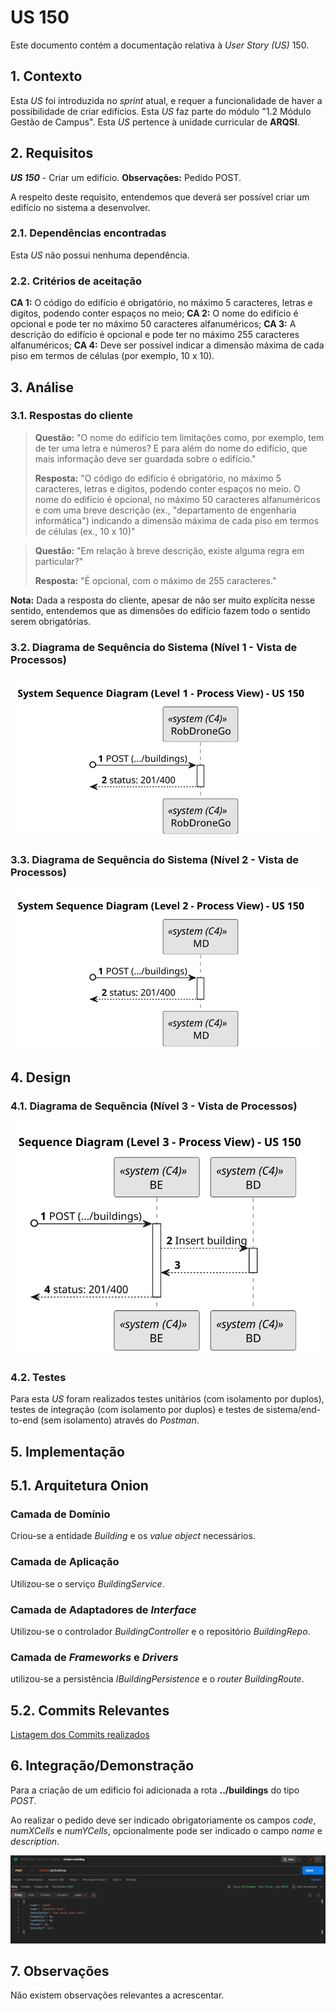 # US 150

Este documento contém a documentação relativa à *User Story (US)* 150.

## 1. Contexto

Esta *US* foi introduzida no *sprint* atual, e requer a funcionalidade de haver a possibilidade de criar edifícios. Esta *US* faz parte do módulo "1.2 Módulo Gestão de Campus".
Esta *US* pertence à unidade curricular de **ARQSI**.

## 2. Requisitos

***US 150*** - Criar um edifício.
__Observações:__ Pedido POST.

A respeito deste requisito, entendemos que deverá ser possível criar um edifício no sistema a desenvolver.

### 2.1. Dependências encontradas

Esta *US* não possui nenhuma dependência.

### 2.2. Critérios de aceitação

**CA 1:** O código do edifício é obrigatório, no máximo 5 caracteres, letras e digitos, podendo conter espaços no meio;
**CA 2:** O nome do edifício é opcional e pode ter no máximo 50 caracteres alfanuméricos;
**CA 3:** A descrição do edifício é opcional e pode ter no máximo 255 caracteres alfanuméricos;
**CA 4:** Deve ser possível indicar a dimensão máxima de cada piso em termos de células (por exemplo, 10 x 10).

## 3. Análise

### 3.1. Respostas do cliente

>**Questão:** "O nome do edifício tem limitações como, por exemplo, tem de ter uma letra e números? E para além do nome do edifício, que mais informação deve ser guardada sobre o edifício."
> 
>**Resposta:** "O código do edifício é obrigatório, no máximo 5 caracteres, letras e digitos, podendo conter espaços no meio. O nome do edifício é opcional, no máximo 50 caracteres alfanuméricos e com uma breve descrição (ex., "departamento de engenharia informática") indicando a dimensão máxima de cada piso em termos de células (ex., 10 x 10)"

>**Questão:** "Em relação à breve descrição, existe alguma regra em particular?"
> 
>**Resposta:** "É opcional, com o máximo de 255 caracteres."

**Nota:** Dada a resposta do cliente, apesar de não ser muito explícita nesse sentido, entendemos que as dimensões do edifício fazem todo o sentido serem obrigatórias.

### 3.2. Diagrama de Sequência do Sistema (Nível 1 - Vista de Processos)

![Diagrama de Sequência do Sistema](IMG/system-sequence-diagram-level-1.svg)

### 3.3. Diagrama de Sequência do Sistema (Nível 2 - Vista de Processos)

![Diagrama de Sequência do Sistema](IMG/system-sequence-diagram-level-2.svg)

## 4. Design

### 4.1. Diagrama de Sequência (Nível 3 - Vista de Processos)

![Diagrama de Sequência](IMG/sequence-diagram-level-3.svg)

### 4.2. Testes

Para esta *US* foram realizados testes unitários (com isolamento por duplos), testes de integração (com isolamento por duplos)
e testes de sistema/end-to-end (sem isolamento) através do *Postman*.

## 5. Implementação

## 5.1. Arquitetura Onion

### Camada de Domínio

Criou-se a entidade *Building* e os *value object* necessários.

### Camada de Aplicação

Utilizou-se o serviço *BuildingService*.

### Camada de Adaptadores de *Interface*

Utilizou-se o controlador *BuildingController* e o repositório *BuildingRepo*.

### Camada de *Frameworks* e *Drivers*

utilizou-se a persistência *IBuildingPersistence* e o *router* *BuildingRoute*.

## 5.2. Commits Relevantes

[Listagem dos Commits realizados](https://github.com/sem5pi/sem5pi-23-24-50/issues/1)

## 6. Integração/Demonstração

Para a criação de um edificio foi adicionada a rota **../buildings** do tipo *POST*.

Ao realizar o pedido deve ser indicado obrigatoriamente os campos *code*, *numXCells* e *numYCells*, opcionalmente pode ser indicado o campo *name* e *description*.

![Demonstração](IMG/demonstration.png)

## 7. Observações

Não existem observações relevantes a acrescentar.
